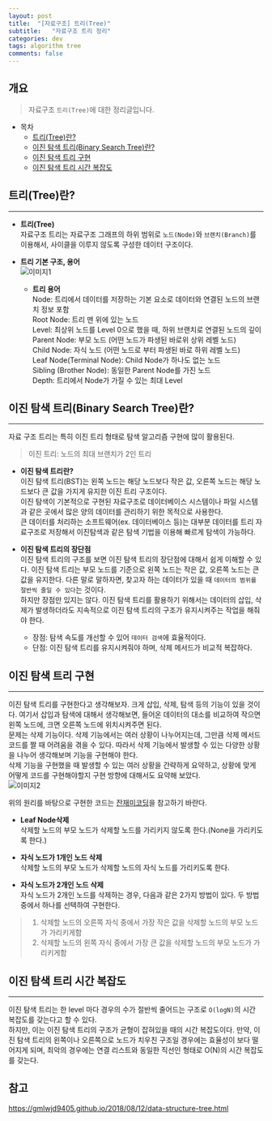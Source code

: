```yaml
---
layout: post
title:  "[자료구조] 트리(Tree)"
subtitle:   "자료구조 트리 정리"
categories: dev
tags: algorithm tree
comments: false
---
```


## 개요
> 자료구조 `트리(Tree)`에 대한 정리글입니다.

- 목차
	- [트리(Tree)란?](#트리tree란) 
    - [이진 탐색 트리(Binary Search Tree)란?](#이진-탐색-트리binary-search-tree란)
    - [이진 탐색 트리 구현](#이진-탐색-트리-구현)
    - [이진 탐색 트리 시간 복잡도](#이진-탐색-트리-시간-복잡도)

## 트리(Tree)란?
---

* __트리(Tree)__  
자료구조 트리는 자료구조 그래프의 하위 범위로 `노드(Node)`와 `브랜치(Branch)`를 이용해서, 사이클을 이루지 않도록 구성한 데이터 구조이다.

* __트리 기본 구조, 용어__  
![이미지1](https://jsim6342.github.io/assets/img/dev/algorithm/2021-04-18-dev-algorithm-tree-picture1.png) 
  - __트리 용어__  
  Node: 트리에서 데이터를 저장하는 기본 요소로 데이터와 연결된 노드의 브랜치 정보 포함  
  Root Node: 트리 맨 위에 있는 노드  
  Level: 최상위 노드를 Level 0으로 했을 때, 하위 브랜치로 연결된 노드의 깊이  
  Parent Node: 부모 노드 (어떤 노드가 파생된 바로위 상위 레벨 노드)  
  Child Node: 자식 노드 (어떤 노드로 부터 파생된 바로 하위 레벨 노드)  
  Leaf Node(Terminal Node): Child Node가 하나도 없는 노드  
  Sibling (Brother Node): 동일한 Parent Node를 가진 노드  
  Depth: 트리에서 Node가 가질 수 있는 최대 Level  


## 이진 탐색 트리(Binary Search Tree)란?
---
자료 구조 트리는 특히 이진 트리 형태로 탐색 알고리즘 구현에 많이 활용된다.  
> 이진 트리: 노드의 최대 브랜치가 2인 트리  

* __이진 탐색 트리란?__  
이진 탐색 트리(BST)는 왼쪽 노드는 해당 노드보다 작은 값, 오른쪽 노드는 해당 노드보다 큰 값을 가지게 유지한 이진 트리 구조이다.  
이진 탐색이 기본적으로 구현된 자료구조로 데이터베이스 시스템이나 파일 시스템과 같은 곳에서 많은 양의 데이터를 관리하기 위한 목적으로 사용한다.  
큰 데이터를 처리하는 소프트웨어(ex. 데이터베이스 등)는 대부분 데이터를 트리 자료구조로 저장해서 이진탐색과 같은 탐색 기법을 이용해 빠르게 탐색이 가능하다.  

* __이진 탐색 트리의 장단점__  
이진 탐색 트리의 구조를 보면 이진 탐색 트리의 장단점에 대해서 쉽게 이해할 수 있다. 이진 탐색 트리는 부모 노드를 기준으로 왼쪽 노드는 작은 값, 오른쪽 노드는 큰 값을 유지한다. 다른 말로 말하자면, 찾고자 하는 데이터가 있을 때 `데이터의 범위를 절반씩 줄일 수 있다`는 것이다.  
하지만 장점만 있지는 않다. 이진 탐색 트리를 활용하기 위해서는 데이터의 삽입, 삭제가 발생하더라도 지속적으로 이진 탐색 트리의 구조가 유지시켜주는 작업을 해줘야 한다.  

  - 장점: 탐색 속도를 개선할 수 있어 `데이터 검색`에 효율적이다.  
  - 단점: 이진 탐색 트리를 유지시켜줘야 하며, 삭제 메서드가 비교적 복잡하다.


## 이진 탐색 트리 구현
---
이진 탐색 트리를 구현한다고 생각해보자. 크게 삽입, 삭제, 탐색 등의 기능이 있을 것이다. 여기서 삽입과 탐색에 대해서 생각해보면, 들어온 데이터의 대소를 비교하여 작으면 왼쪽 노드에, 크면 오른쪽 노드에 위치시켜주면 된다.  
문제는 삭제 기능이다. 삭제 기능에서는 여러 상황이 나누어지는데, 그만큼 삭제 메서드 코드를 짤 때 어려움을 겪을 수 있다. 따라서 삭제 기능에서 발생할 수 있는 다양한 상황을 나누어 생각해보며 기능을 구현해야 한다.  
삭제 기능을 구현했을 때 발생할 수 있는 여러 상황을 간략하게 요약하고, 상황에 맞게 어떻게 코드를 구현해야할지 구현 방향에 대해서도 요약해 보았다.  
![이미지2](https://jsim6342.github.io/assets/img/dev/algorithm/2021-04-18-dev-algorithm-tree-picture2.png) 

위의 원리를 바탕으로 구현한 코드는 [잔재미코딩](https://www.fun-coding.org/Chapter10-tree.html)을 참고하기 바란다.

* __Leaf Node삭제__  
삭제할 노드의 부모 노드가 삭제할 노드를 가리키지 않도록 한다.(None을 가리키도록 한다.)  

* __자식 노드가 1개인 노드 삭제__  
삭제할 노드의 부모 노드가 삭제할 노드의 자식 노드를 가리키도록 한다.  

* __자식 노드가 2개인 노드 삭제__  
자식 노드가 2개인 노드를 삭제하는 경우, 다음과 같은 2가지 방법이 있다. 두 방법 중에서 하나를 선택하여 구현한다.
> 1. 삭제할 노드의 오른쪽 자식 중에서 가장 작은 값을 삭제할 노드의 부모 노드가 가리키게함  
> 2. 삭제할 노드의 왼쪽 자식 중에서 가장 큰 값을 삭제할 노드의 부모 노드가 가리키게함


## 이진 탐색 트리 시간 복잡도
---
이진 탐색 트리는 한 level 마다 경우의 수가 절반씩 줄어드는 구조로 `O(logN)`의 시간 복잡도를 갖는다고 할 수 있다.  
하지만, 이는 이진 탐색 트리의 구조가 균형이 잡혀있을 때의 시간 복잡도이다. 만약, 이진 탐색 트리의 왼쪽이나 오른쪽으로 노드가 치우친 구조일 경우에는 효율성이 보다 떨어지게 되며, 최악의 경우에는 연결 리스트와 동일한 직선인 형태로 O(N)의 시간 복잡도를 갖는다.


## 참고

<https://gmlwjd9405.github.io/2018/08/12/data-structure-tree.html>